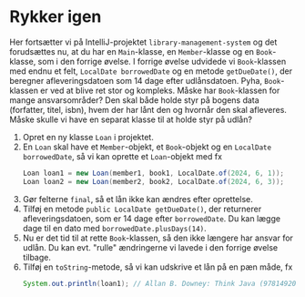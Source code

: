 # Rykker igen

Her fortsætter vi på IntelliJ-projektet `library-management-system` og det forudsættes nu, at du har en `Main`-klasse, en `Member`-klasse og en `Book`-klasse, som i den forrige øvelse.
I forrige øvelse udvidede vi `Book`-klassen med endnu et felt, `LocalDate borrowedDate` og en metode `getDueDate()`, der beregner afleveringsdatoen som 14 dage efter udlånsdatoen. Pyha, `Book`-klassen er ved at blive ret stor og kompleks. Måske har `Book`-klassen for mange ansvarsområder? Den skal både holde styr på bogens data (forfatter, titel, isbn), hvem der har lånt den og hvornår den skal afleveres. Måske skulle vi have en separat klasse til at holde styr på udlån?
1. Opret en ny klasse `Loan` i projektet.
2. En `Loan` skal have et `Member`-objekt, et `Book`-objekt og en `LocalDate borrowedDate`, så vi kan oprette et `Loan`-objekt med fx
   ```java
   Loan loan1 = new Loan(member1, book1, LocalDate.of(2024, 6, 1));
   Loan loan2 = new Loan(member2, book2, LocalDate.of(2024, 6, 3));
   ```
3. Gør felterne `final`, så et lån ikke kan ændres efter oprettelse.
4. Tilføj en metode `public LocalDate getDueDate()`, der returnerer afleveringsdatoen, som er 14 dage efter `borrowedDate`. Du kan lægge dage til en dato med `borrowedDate.plusDays(14)`.
5. Nu er det tid til at rette `Book`-klassen, så den ikke længere har ansvar for udlån. Du kan evt. "rulle" ændringerne vi lavede i den forrige øvelse tilbage.
6. Tilføj en `toString`-metode, så vi kan udskrive et lån på en pæn måde, fx
   ```java
   System.out.println(loan1); // Allan B. Downey: Think Java (9781492072508) - Udlånt til Thorkild Hansen (Lånernummer: 356), afleveringsfrist 2024-06-15
   ```